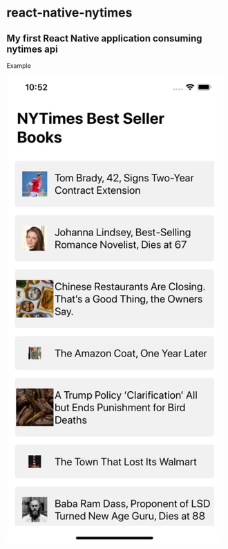 # react-native-nytimes

## My first React Native application consuming nytimes api

Example

<img src="https://github.com/llauderesv/react-native-nytimes/blob/master/assets/image/01.png" width="500" />
